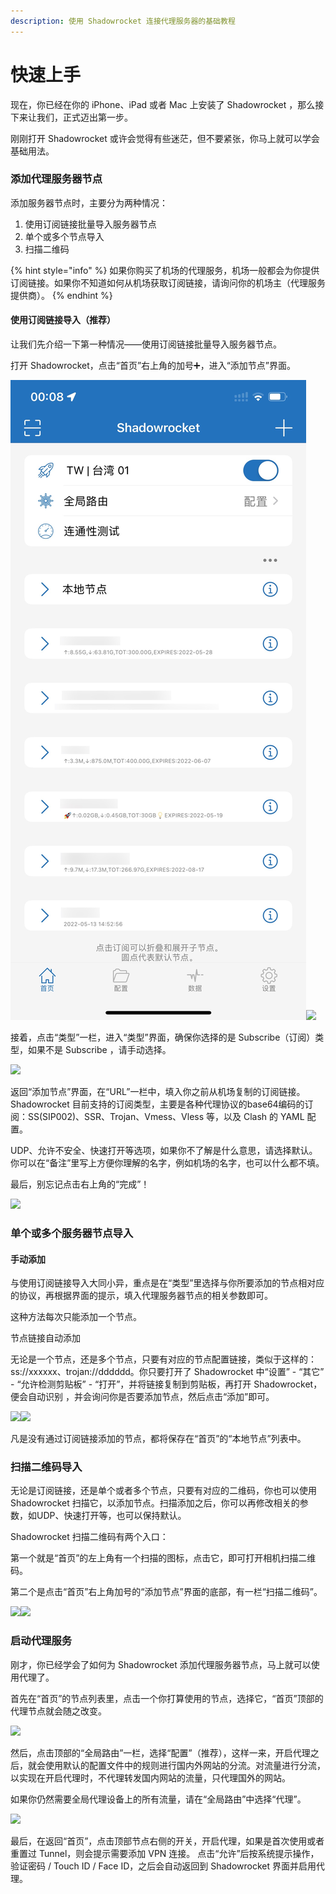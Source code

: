 ```yaml
---
description: 使用 Shadowrocket 连接代理服务器的基础教程
---
```


# 快速上手

现在，你已经在你的 iPhone、iPad 或者 Mac 上安装了 Shadowrocket ，那么接下来让我们，正式迈出第一步。

刚刚打开 Shadowrocket 或许会觉得有些迷茫，但不要紧张，你马上就可以学会基础用法。

### 添加代理服务器节点

添加服务器节点时，主要分为两种情况：

1. 使用订阅链接批量导入服务器节点
2. 单个或多个节点导入
3. 扫描二维码

{% hint style="info" %}
如果你购买了机场的代理服务，机场一般都会为你提供订阅链接。如果你不知道如何从机场获取订阅链接，请询问你的机场主（代理服务提供商）。
{% endhint %}

#### 使用订阅链接导入（推荐）

让我们先介绍一下第一种情况——使用订阅链接批量导入服务器节点。

打开 Shadowrocket，点击“首页”右上角的加号➕，进入“添加节点”界面。

<img src="../.gitbook/assets/IMG_1488.JPG" alt="" data-size="original">![](<../.gitbook/assets/IMG\_1490 (1).PNG>)

接着，点击“类型”一栏，进入“类型”界面，确保你选择的是 Subscribe（订阅）类型，如果不是 Subscribe ，请手动选择。

![](<../.gitbook/assets/IMG\_1491 (1).PNG>)

返回“添加节点”界面，在“URL”一栏中，填入你之前从机场复制的订阅链接。Shadowrocket 目前支持的订阅类型，主要是各种代理协议的base64编码的订阅：SS(SIP002)、SSR、Trojan、Vmess、Vless 等，以及 Clash 的 YAML 配置。

UDP、允许不安全、快速打开等选项，如果你不了解是什么意思，请选择默认。你可以在“备注”里写上方便你理解的名字，例如机场的名字，也可以什么都不填。

最后，别忘记点击右上角的“完成”！

![](../.gitbook/assets/IMG\_1493.PNG)

### &#x20;单个或多个服务器节点导入

#### 手动添加

与使用订阅链接导入大同小异，重点是在“类型”里选择与你所要添加的节点相对应的协议，再根据界面的提示，填入代理服务器节点的相关参数即可。

这种方法每次只能添加一个节点。

节点链接自动添加

无论是一个节点，还是多个节点，只要有对应的节点配置链接，类似于这样的：ss://xxxxxx、trojan://dddddd。你只要打开了 Shadowrocket 中“设置” -  “其它” - “允许检测剪贴板” - “打开”，并将链接复制到剪贴板，再打开 Shadowrocket，便会自动识别 ，并会询问你是否要添加节点，然后点击“添加”即可。

![](../.gitbook/assets/IMG\_1498.jpeg)![](../.gitbook/assets/IMG\_1500.jpeg)

凡是没有通过订阅链接添加的节点，都将保存在“首页”的“本地节点”列表中。

### 扫描二维码导入

无论是订阅链接，还是单个或者多个节点，只要有对应的二维码，你也可以使用 Shadowrocket 扫描它，以添加节点。扫描添加之后，你可以再修改相关的参数，如UDP、快速打开等，也可以保持默认。

Shadowrocket 扫描二维码有两个入口：

第一个就是“首页”的左上角有一个扫描的图标，点击它，即可打开相机扫描二维码。

第二个是点击“首页”右上角加号的“添加节点”界面的底部，有一栏“扫描二维码”。

![](../.gitbook/assets/IMG\_1494.JPG)![](../.gitbook/assets/IMG\_1495.JPG)

### 启动代理服务

刚才，你已经学会了如何为 Shadowrocket 添加代理服务器节点，马上就可以使用代理了。

首先在“首页”的节点列表里，点击一个你打算使用的节点，选择它，“首页”顶部的代理节点就会随之改变。

![](../.gitbook/assets/IMG\_1496.jpeg)

然后，点击顶部的“全局路由”一栏，选择“配置”（推荐），这样一来，开启代理之后，就会使用默认的配置文件中的规则进行国内外网站的分流。对流量进行分流，以实现在开启代理时，不代理转发国内网站的流量，只代理国外的网站。

如果你仍然需要全局代理设备上的所有流量，请在“全局路由”中选择“代理”。

![](../.gitbook/assets/IMG\_1497.PNG)

最后，在返回“首页”，点击顶部节点右侧的开关，开启代理，如果是首次使用或者重置过 Tunnel，则会提示需要添加 VPN 连接。 点击“允许”后按系统提示操作，验证密码 / Touch ID / Face ID，之后会自动返回到 Shadowrocket 界面并启用代理。
